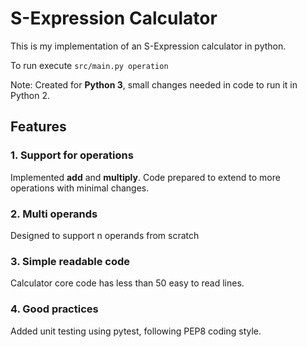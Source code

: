 S-Expression Calculator
=======================
This is my implementation of an S-Expression calculator in python. 

To run execute `src/main.py operation`

Note: Created for **Python 3**, small changes needed in code to run it in Python 2.

## Features
### 1. Support for operations
Implemented **add** and **multiply**. Code prepared to extend to more operations with minimal changes. 

### 2. Multi operands 
Designed to support n operands from scratch

### 3. Simple readable code
Calculator core code has less than 50 easy to read lines.

### 4. Good practices
Added unit testing using pytest, following PEP8 coding style.
 